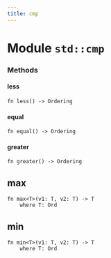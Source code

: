 ```yaml
---
title: cmp
---
```


# Module `std::cmp`

### Methods

#### less

```noir
fn less() -> Ordering
```

#### equal

```noir
fn equal() -> Ordering
```

#### greater

```noir
fn greater() -> Ordering
```

## max

```noir
fn max<T>(v1: T, v2: T) -> T
    where T: Ord
```

## min

```noir
fn min<T>(v1: T, v2: T) -> T
    where T: Ord
```

